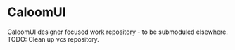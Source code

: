 CaloomUI
========

CaloomUI designer focused work repository - to be submoduled elsewhere.
TODO: Clean up vcs repository.